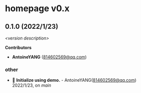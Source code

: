 # homepage v0.x

## 0.1.0 (2022/1/23)

_\<version description\>_

**Contributors**

- **AntoineYANG** (814602569@qq.com)

### other

+ 🌱 **Initialize using demo.** - AntoineYANG(814602569@qq.com) 2022/1/23, on _main_



